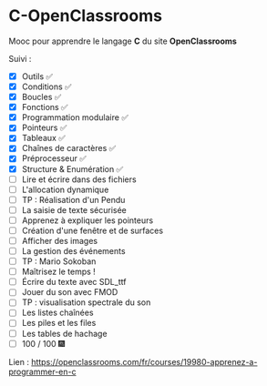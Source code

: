 # C-OpenClassrooms

Mooc pour apprendre le langage **C** du site **OpenClassrooms** 

Suivi :
- [x] Outils ✅
- [x] Conditions ✅ 
- [x] Boucles ✅
- [x] Fonctions ✅
- [x] Programmation modulaire ✅
- [x] Pointeurs ✅
- [x] Tableaux ✅
- [x] Chaînes de caractères ✅
- [x] Préprocesseur ✅
- [x] Structure & Enumération ✅
- [ ] Lire et écrire dans des fichiers
- [ ] L'allocation dynamique
- [ ] TP : Réalisation d'un Pendu
- [ ] La saisie de texte sécurisée
- [ ] Apprenez à expliquer les pointeurs
- [ ] Création d'une fenêtre et de surfaces
- [ ] Afficher des images
- [ ] La gestion des événements
- [ ] TP : Mario Sokoban
- [ ] Maîtrisez le temps !
- [ ] Écrire du texte avec SDL_ttf
- [ ] Jouer du son avec FMOD
- [ ] TP : visualisation spectrale du son
- [ ] Les listes chaînées
- [ ] Les piles et les files
- [ ] Les tables de hachage
- [ ] 100 / 100 🎆

Lien : 
https://openclassrooms.com/fr/courses/19980-apprenez-a-programmer-en-c
